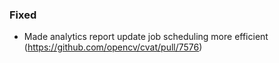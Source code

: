 ### Fixed

- Made analytics report update job scheduling more efficient
  (<https://github.com/opencv/cvat/pull/7576>)
